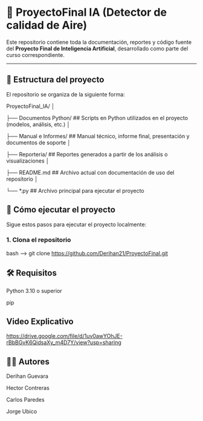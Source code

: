 # 🧠 ProyectoFinal IA (Detector de calidad de Aire)

Este repositorio contiene toda la documentación, reportes y código fuente del **Proyecto Final de Inteligencia Artificial**, desarrollado como parte del curso correspondiente.

---

## 📁 Estructura del proyecto

El repositorio se organiza de la siguiente forma:


ProyectoFinal_IA/
│

├── Documentos Python/ ## Scripts en Python utilizados en el proyecto (modelos, análisis, etc.)
│

├── Manual e Informes/ ## Manual técnico, informe final, presentación y documentos de soporte
│

├── Reporteria/ ## Reportes generados a partir de los análisis o visualizaciones
│

├── README.md ## Archivo actual con documentación de uso del repositorio
│

└── *.py ## Archivo principal para ejecutar el proyecto


## 🚀 Cómo ejecutar el proyecto

Sigue estos pasos para ejecutar el proyecto localmente:

### 1. Clona el repositorio
bash --> git clone https://github.com/Derihan21/ProyectoFinal.git

## 🛠 Requisitos
Python 3.10 o superior

pip


## Video Explicativo

https://drive.google.com/file/d/1uv0awYOhJE-rBbBGvK6QidsaXy_m4D7Y/view?usp=sharing


## 👨‍💻 Autores
Derihan Guevara

Hector Contreras

Carlos Paredes

Jorge Ubico

